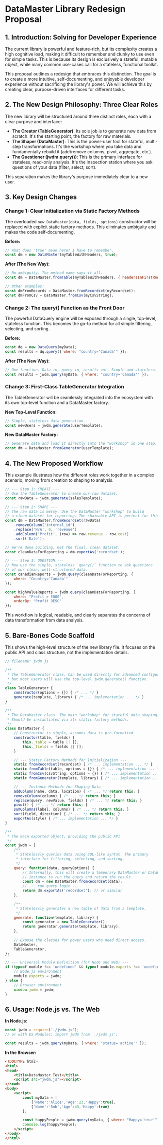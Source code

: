 # DataMaster Library Redesign Proposal

## 1. Introduction: Solving for Developer Experience

The current library is powerful and feature-rich, but its complexity creates a high cognitive load, making it difficult to remember and clunky to use even for simple tasks. This is because its design is exclusively a stateful, mutable object, while many common use-cases call for a stateless, functional toolkit.

This proposal outlines a redesign that embraces this distinction. The goal is to create a more intuitive, self-documenting, and enjoyable developer experience without sacrificing the library's power. We will achieve this by creating clear, purpose-driven interfaces for different tasks.

## 2. The New Design Philosophy: Three Clear Roles

The new library will be structured around three distinct roles, each with a clear purpose and interface:

- **The Creator (TableGenerator)**: Its sole job is to generate new data from scratch. It's the starting point, the factory for raw materials.
- **The Shaper (DataMaster)**: This is the power-user tool for stateful, multi-step transformations. It's the workshop where you take data and fundamentally rebuild it (add/remove columns, pivot, aggregate, etc.).
- **The Questioner (jwdm.query())**: This is the primary interface for stateless, read-only analysis. It's the inspection station where you ask questions of your data (filter, select, sort).

This separation makes the library's purpose immediately clear to a new user.

## 3. Key Design Changes

### Change 1: Clear Initialization via Static Factory Methods

The overloaded `new DataMaster(data, fields, options)` constructor will be replaced with explicit static factory methods. This eliminates ambiguity and makes the code self-documenting.

**Before:**
```javascript
// What does 'true' mean here? I have to remember.
const dm = new DataMaster(myTableWithHeaders, true);
```

**After (The New Way):**
```javascript
// No ambiguity. The method name says it all.
const dm = DataMaster.fromTable(myTableWithHeaders, { headersInFirstRow: true });

// Other examples:
const dmFromRecords = DataMaster.fromRecordset(myRecordset);
const dmFromCsv = DataMaster.fromCsv(myCsvString);
```

### Change 2: The query() Function as the Front Door

The powerful DataQuery engine will be exposed through a single, top-level, stateless function. This becomes the go-to method for all simple filtering, selecting, and sorting.

**Before:**
```javascript
const dq = new DataQuery(myData);
const results = dq.query({ where: "country='Canada'" });
```

**After (The New Way):**
```javascript
// One function. Data in, query in, results out. Simple and stateless.
const results = jwdm.query(myData, { where: "country='Canada'" });
```

### Change 3: First-Class TableGenerator Integration

The TableGenerator will be seamlessly integrated into the ecosystem with its own top-level function and a DataMaster factory.

**New Top-Level Function:**
```javascript
// Simple, stateless data generation.
const newUsers = jwdm.generate(userTemplate);
```

**New DataMaster Factory:**
```javascript
// Generate data and load it directly into the "workshop" in one step.
const dm = DataMaster.fromGenerator(userTemplate);
```

## 4. The New Proposed Workflow

This example illustrates how the different roles work together in a complex scenario, moving from creation to shaping to analysis.

```javascript
// --- Step 1: CREATE ---
// Use the TableGenerator to create our raw dataset.
const rawData = jwdm.generate(salesTemplate);

// --- Step 2: SHAPE ---
// The raw data is messy. Use the DataMaster "workshop" to build
// a clean dataset for reporting. The chainable API is perfect for this.
const dm = DataMaster.fromRecordset(rawData)
    .removeColumn('internal_id')
    .replace('N/A', 0, 'revenue')
    .addColumn('Profit', (row) => row.revenue - row.cost)
    .sort('Date');

// We're done building. Get the final, clean dataset.
const cleanDataForReporting = dm.exportAs('recordset');

// --- Step 3: QUESTION ---
// Now use the simple, stateless `query()` function to ask questions
// of our clean, well-structured data.
const canadianReports = jwdm.query(cleanDataForReporting, { 
    where: "Country='Canada'" 
});

const highValueReports = jwdm.query(cleanDataForReporting, { 
    where: "Profit > 5000",
    orderBy: "Profit DESC"
});
```

This workflow is logical, readable, and clearly separates the concerns of data transformation from data analysis.

## 5. Bare-Bones Code Scaffold

This shows the high-level structure of the new library file. It focuses on the public API and class structure, not the implementation details.

```javascript
// filename: jwdm.js

/**
 * The TableGenerator class. Can be used directly for advanced configuration,
 * but most users will use the top-level jwdm.generate() function.
 */
class TableGenerator {
    constructor(options = {}) { /* ... */ }
    generate(template, library) { /* ... implementation ... */ }
}

/**
 * The DataMaster class. The main "workshop" for stateful data shaping.
 * Should be instantiated via its static factory methods.
 */
class DataMaster {
    // Constructor is simple, assumes data is pre-formatted.
    constructor(table, fields) {
        this._table = table || [];
        this._fields = fields || [];
    }

    // --- Static Factory Methods for Initialization ---
    static fromRecordset(recordset) { /* ... implementation ... */ }
    static fromTable(table, options = {}) { /* ... implementation ... */ }
    static fromCsv(csvString, options = {}) { /* ... implementation ... */ }
    static fromGenerator(template, library) { /* ... implementation ... */ }

    // --- Instance Methods for Shaping Data ---
    addColumn(name, data, location) { /* ... */ return this; }
    removeColumn(column) { /* ... */ return this; }
    replace(query, newValue, fields) { /* ... */ return this; }
    pivot() { /* ... */ return this; }
    sumColumns(label, columns) { /* ... */ return this; }
    sort(field, direction) { /* ... */ return this; }
    exportAs(style) { /* ... implementation ... */ }
}

/**
 * The main exported object, providing the public API.
 */
const jwdm = {
    /**
     * Statelessly queries data using SQL-like syntax. The primary
     * interface for filtering, selecting, and sorting.
     */
    query: function(data, queryOptions) {
        // Internally, this will create a temporary DataMaster or DataQuery
        // instance to run the query and return the result.
        const dm = new DataMaster.fromRecordset(data);
        // ... run query logic ...
        return dm.exportAs('recordset'); // or similar
    },

    /**
     * Statelessly generates a new table of data from a template.
     */
    generate: function(template, library) {
        const generator = new TableGenerator();
        return generator.generate(template, library);
    },
    
    // Expose the classes for power users who need direct access.
    DataMaster,
    TableGenerator,
};

// --- Universal Module Definition (for Node and Web) ---
if (typeof module !== 'undefined' && typeof module.exports !== 'undefined') {
    // Node.js environment
    module.exports = jwdm;
} else {
    // Browser environment
    window.jwdm = jwdm;
}
```

## 6. Usage: Node.js vs. The Web

**In Node.js:**
```javascript
const jwdm = require('./jwdm.js');
// or with ES Modules: import jwdm from './jwdm.js';

const results = jwdm.query(myData, { where: "status='active'" });
```

**In the Browser:**
```html
<!DOCTYPE html>
<html>
<head>
    <title>DataMaster Test</title>
    <script src="jwdm.js"></script>
</head>
<body>
    <script>
        const myData = [
            {'Name':'Alice','Age':23,'Happy':true},
            {'Name':'Bob','Age':43,'Happy':true}
        ];

        const happyPeople = jwdm.query(myData, { where: "Happy='true'" });
        console.log(happyPeople);
    </script>
</body>
</html>
```
